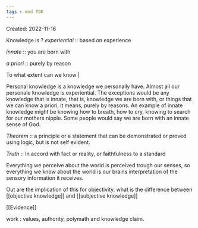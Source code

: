```yaml
---
tags : mod TOK
---
```

Created: 2022-11-16 

Knowledge is 
?
*experiential* :: based on experience  
<!--SR:!2023-01-19,8,250-->
*innate* ::   you are born with
<!--SR:!2023-02-08,21,270-->
*a priori* :: purely by reason 
<!--SR:!2023-01-20,9,250-->

To what extent can we know | 

Personal knowledge is a knowledge we personally have. Almost all our personale knowledge is experiential. The exceptions would be any knowledge that is innate, that is, knowledge we are born with, or things that we can know a priori, it means, purely by reasons. An example of innate knowledge might be knowing how to breath, how to cry, knowing to search for our mothers nipple. 
Some people would say we are born with an innate sense of God. 

*Theorem* :: a principle or a statement that can be demonstrated or proved using logic, but is not self evident.
<!--SR:!2023-03-11,59,230-->

*Truth* :: In accord with fact or reality, or faithfulness to a standard
<!--SR:!2023-02-04,17,230-->

Everything we perceive about the world is perceived trough our senses, so everything we know about the world is our brains interpretation of the sensory information it receives. 

Out are the implication of this for objectivity. 
what is the difference between [[objective knowledge]] and [[subjective knowledge]] 

[[Evidence]] 

work : values, authority, polymath and knowledge claim.